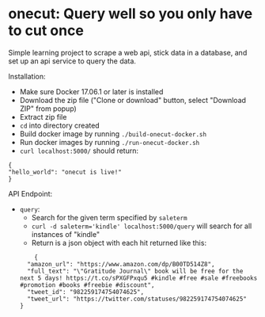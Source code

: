 # onecut:  Query well so you only have to cut once
Simple learning project to scrape a web api, stick data in a database, and set up an api service to query the data.

Installation:
 * Make sure Docker 17.06.1 or later is installed
 * Download the zip file ("Clone or download" button, select "Download ZIP" from popup)
 * Extract zip file
 * `cd` into directory created
 * Build docker image by running `./build-onecut-docker.sh`
 * Run docker images by running `./run-onecut-docker.sh`
 * `curl localhost:5000/` should return:
```
{
"hello_world": "onecut is live!"
}
```
 
 API Endpoint:
  * `query`:
    * Search for the given term specified by `saleterm`
    * `curl -d saleterm='kindle' localhost:5000/query` will search for all instances of "kindle"
    * Return is a json object with each hit returned like this:
    ```
        {
      "amazon_url": "https://www.amazon.com/dp/B00TD514Z8",
      "full_text": "\"Gratitude Journal\" book will be free for the next 5 days! https://t.co/sPXGFPxqu5 #kindle #free #sale #freebooks #promotion #books #freebie #discount",
      "tweet_id": "982259174754074625",
      "tweet_url": "https://twitter.com/statuses/982259174754074625"
    }
    ```
    